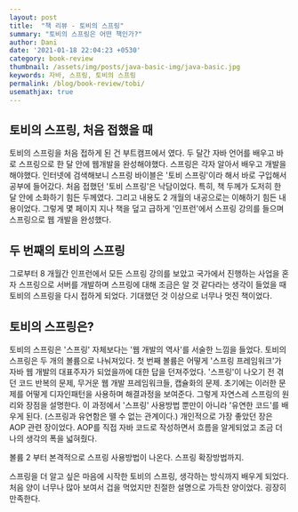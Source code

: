 ```yaml
---
layout: post
title:  "책 리뷰 - 토비의 스프링"
summary: "토비의 스프링은 어떤 책인가?"
author: Dani
date: '2021-01-18 22:04:23 +0530'
category: book-review
thumbnail: /assets/img/posts/java-basic-img/java-basic.jpg
keywords: 자바, 스프링, 토비의 스프링
permalink: /blog/book-review/tobi/
usemathjax: true
---
```

## 토비의 스프링, 처음 접했을 때

토비의 스프링을 처음 접하게 된 건 부트캠프에서 였다. 두 달간 자바 언어를 배우고 바로 스프링으로 한 달 안에 웹개발을 완성해야했다. 스프링은 각자 알아서 배우고 개발을 해야했다. 인터넷에 검색해보니 스프링 바이블은 '토비 스프링'이라 해서 바로 구입해서 공부에 들어갔다. 처음 접했던 '토비 스프링'은 낙담이었다. 특히, 책 두께가 도저히 한 달 안에 소화하기 힘든 두께였다. 그리고 내용도 2 개월의 내공으로는 이해하기 힘든 내용이었다. 그렇게 몇 페이지 지나 책을 덮고 급하게 '인프런'에서 스프링 강의를 들으며 스프링으로 웹 개발을 완성했다.

## 두 번째의 토비의 스프링

그로부터 8 개월간 인프런에서 모든 스프링 강의를 보았고 국가에서 진행하는 사업을 혼자 스프링으로 서버를 개발하며 스프링에 대해 조금은 알 것 같다라는 생각이 들었을 때 토비의 스프링을 다시 접하게 되었다. 기대했던 것 이상으로 너무나 멋진 책이었다.

## 토비의 스프링은?

토비의 스프링은 '스프링' 자체보다는 '웹 개발의 역사'를 서술한 느낌을 들었다. 토비의 스프링은 두 개의 볼륨으로 나눠져있다. 첫 번째 볼륨은 어떻게 '스프링 프레임워크'가 자바 웹 개발의 대표주자가 되었을까에 대한 답을 던져주었다. '스프링'이 나오기 전 겪던 코드 반복의 문제, 무거운 웹 개발 프레임워크들, 캡슐화의 문제. 초기에는 이러한 문제를 어떻게 디자인패턴을 사용하며 해결과정을 보여준다. 그렇게 자연스레 스프링의 원리와 장점을 설명한다. 이 과정에서 '스프링' 사용방법 뿐만이 아니라 '유연한 코드'를 배우게 된다. (스프링과 유연함은 뗄 수 없는 관계이다.) 개인적으로 가장 좋았던 장은 AOP 관련 장이었다. AOP를 직접 자바 코드로 작성하면서 흐름을 알게되었고 조금 더 나의 생각의 폭을 넓혀줬다.

볼륨 2 부터 본격적으로 스프링 사용방법이 나온다. 스프링 확장방법까지.

스프링을 더 알고 싶은 마음에 시작한 토비의 스프링, 생각하는 방식까지 배우게 되었다. 처음 양이 너무나 많아 보여서 겁을 먹었지만 친절한 설명으로 가득찬 양이었다. 굉장히 만족한다.